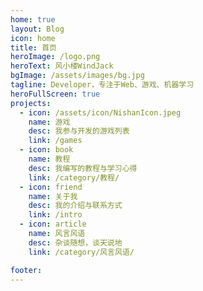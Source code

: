 ```yaml
---
home: true
layout: Blog
icon: home
title: 首页
heroImage: /logo.png
heroText: 风小楼WindJack
bgImage: /assets/images/bg.jpg
tagline: Developer，专注于Web、游戏、机器学习
heroFullScreen: true
projects:
  - icon: /assets/icon/NishanIcon.jpeg
    name: 游戏
    desc: 我参与开发的游戏列表
    link: /games
  - icon: book
    name: 教程
    desc: 我编写的教程与学习心得
    link: /category/教程/
  - icon: friend
    name: 关于我
    desc: 我的介绍与联系方式
    link: /intro
  - icon: article
    name: 风言风语
    desc: 杂谈随想，谈天说地
    link: /category/风言风语/

footer: 
---
```


<script setup lang="ts">
import { onMounted } from 'vue';

onMounted(() => {
  if (sessionStorage.getItem("theme") === "yourname") {
      document.querySelector("#app > div > div.page.blog > div.blog-hero.fullscreen > div")
        .setAttribute('style', `background: url("/assets/images/bg_yourname.png") center center / cover no-repeat;`);
      const root = document.querySelector(':root');
      root?.setAttribute('style', '--theme-color: #226b9c;');
      document.querySelector("#app > div > header")?.setAttribute('style', `background: url("/assets/images/bg_yourname.png") center center / cover no-repeat;`);
    //const root = document.querySelector(':root');
    // root.setAttribute('style', '--mask-brightness: 0.8');
  }
});
</script>

